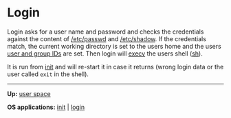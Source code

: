 # Login

Login asks for a user name and password and checks the credentials against the content of [/etc/passwd](../etc/passwd.md) and [/etc/shadow](../etc/shadow.md). If the credentials match, the current working directory is set to the users home and the users [user and group IDs](../../kernel/security/user_group_id.md) are set. Then login will [execv](../../kernel/syscalls/execv.md) the users shell ([sh](sh.md)).

It is run from [init](init.md) and will re-start it in case it returns (wrong login data or the user called `exit` in the shell).

---
**Up:** [user space](../userspace.md)

**OS applications:** [init](init.md) | [login](login.md)
